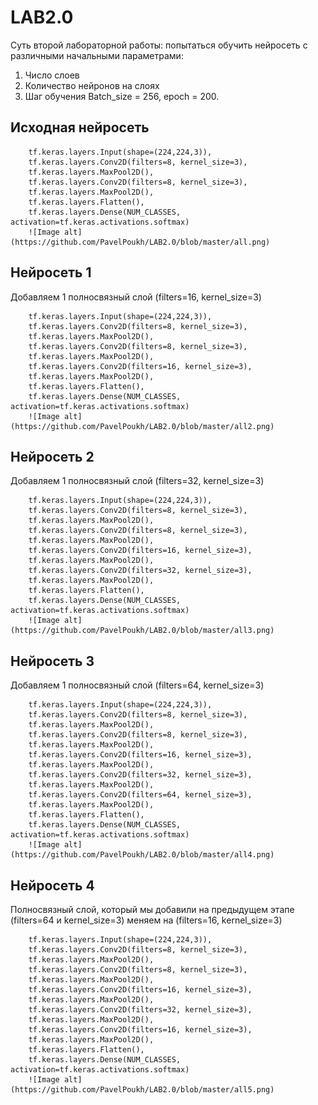 # LAB2.0
Суть второй лабораторной работы: попытаться обучить нейросеть с различными начальными параметрами:

1. Число слоев
2. Количество нейронов на слоях
3. Шаг обучения
Batch_size = 256, epoch = 200.

## Исходная нейросеть

        tf.keras.layers.Input(shape=(224,224,3)),
        tf.keras.layers.Conv2D(filters=8, kernel_size=3),
        tf.keras.layers.MaxPool2D(),
        tf.keras.layers.Conv2D(filters=8, kernel_size=3),
        tf.keras.layers.MaxPool2D(),
        tf.keras.layers.Flatten(),
        tf.keras.layers.Dense(NUM_CLASSES, activation=tf.keras.activations.softmax)
        ![Image alt](https://github.com/PavelPoukh/LAB2.0/blob/master/all.png)
        
  ## Нейросеть 1
 
  Добавляем 1 полносвязный слой (filters=16, kernel_size=3)
  
        tf.keras.layers.Input(shape=(224,224,3)),
        tf.keras.layers.Conv2D(filters=8, kernel_size=3),
        tf.keras.layers.MaxPool2D(),
        tf.keras.layers.Conv2D(filters=8, kernel_size=3),
        tf.keras.layers.MaxPool2D(),
        tf.keras.layers.Conv2D(filters=16, kernel_size=3),
        tf.keras.layers.MaxPool2D(),
        tf.keras.layers.Flatten(),
        tf.keras.layers.Dense(NUM_CLASSES, activation=tf.keras.activations.softmax)
        ![Image alt](https://github.com/PavelPoukh/LAB2.0/blob/master/all2.png)
        
  ## Нейросеть 2
  
   Добавляем 1 полносвязный слой (filters=32, kernel_size=3)
   
        tf.keras.layers.Input(shape=(224,224,3)),
        tf.keras.layers.Conv2D(filters=8, kernel_size=3),
        tf.keras.layers.MaxPool2D(),
        tf.keras.layers.Conv2D(filters=8, kernel_size=3),
        tf.keras.layers.MaxPool2D(),
        tf.keras.layers.Conv2D(filters=16, kernel_size=3),
        tf.keras.layers.MaxPool2D(),
        tf.keras.layers.Conv2D(filters=32, kernel_size=3),
        tf.keras.layers.MaxPool2D(),
        tf.keras.layers.Flatten(),
        tf.keras.layers.Dense(NUM_CLASSES, activation=tf.keras.activations.softmax)
        ![Image alt](https://github.com/PavelPoukh/LAB2.0/blob/master/all3.png)
        
  ## Нейросеть 3
  
   Добавляем 1 полносвязный слой (filters=64, kernel_size=3)
   
        tf.keras.layers.Input(shape=(224,224,3)),
        tf.keras.layers.Conv2D(filters=8, kernel_size=3),
        tf.keras.layers.MaxPool2D(),
        tf.keras.layers.Conv2D(filters=8, kernel_size=3),
        tf.keras.layers.MaxPool2D(),
        tf.keras.layers.Conv2D(filters=16, kernel_size=3),
        tf.keras.layers.MaxPool2D(),
        tf.keras.layers.Conv2D(filters=32, kernel_size=3),
        tf.keras.layers.MaxPool2D(),
        tf.keras.layers.Conv2D(filters=64, kernel_size=3),
        tf.keras.layers.MaxPool2D(),
        tf.keras.layers.Flatten(),
        tf.keras.layers.Dense(NUM_CLASSES, activation=tf.keras.activations.softmax)
        ![Image alt](https://github.com/PavelPoukh/LAB2.0/blob/master/all4.png)
        
  ## Нейросеть 4
  
  Полносвязный слой, который мы добавили на предыдущем этапе (filters=64 и kernel_size=3) меняем на (filters=16, kernel_size=3)
  
        tf.keras.layers.Input(shape=(224,224,3)),
        tf.keras.layers.Conv2D(filters=8, kernel_size=3),
        tf.keras.layers.MaxPool2D(),
        tf.keras.layers.Conv2D(filters=8, kernel_size=3),
        tf.keras.layers.MaxPool2D(),
        tf.keras.layers.Conv2D(filters=16, kernel_size=3),
        tf.keras.layers.MaxPool2D(),
        tf.keras.layers.Conv2D(filters=32, kernel_size=3),
        tf.keras.layers.MaxPool2D(),
        tf.keras.layers.Conv2D(filters=16, kernel_size=3),
        tf.keras.layers.MaxPool2D(),
        tf.keras.layers.Flatten(),
        tf.keras.layers.Dense(NUM_CLASSES, activation=tf.keras.activations.softmax)
        ![Image alt](https://github.com/PavelPoukh/LAB2.0/blob/master/all5.png)
